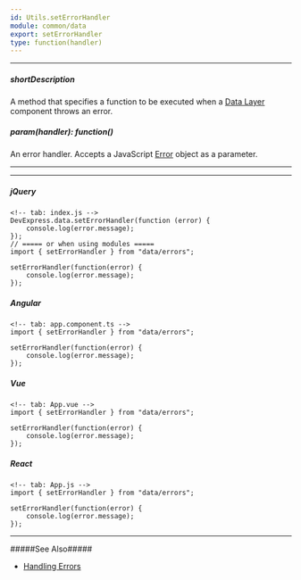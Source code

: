 ```yaml
---
id: Utils.setErrorHandler
module: common/data
export: setErrorHandler
type: function(handler)
---
```

---
##### shortDescription
A method that specifies a function to be executed when a [Data Layer](/concepts/70%20Data%20Binding/5%20Data%20Layer '/Documentation/Guide/Data_Binding/Data_Layer/') component throws an error.

##### param(handler): function()
An error handler. Accepts a JavaScript <a href="https://developer.mozilla.org/en-US/docs/Web/JavaScript/Reference/Global_Objects/Error" target="_blank">Error</a> object as a parameter.

---
---
##### jQuery

    <!-- tab: index.js -->
    DevExpress.data.setErrorHandler(function (error) {
        console.log(error.message);
    });
    // ===== or when using modules =====
    import { setErrorHandler } from "data/errors";

    setErrorHandler(function(error) {
        console.log(error.message);
    });


##### Angular

    <!-- tab: app.component.ts -->
    import { setErrorHandler } from "data/errors";

    setErrorHandler(function(error) {
        console.log(error.message);
    });

##### Vue

    <!-- tab: App.vue -->
    import { setErrorHandler } from "data/errors";

    setErrorHandler(function(error) {
        console.log(error.message);
    });

##### React

    <!-- tab: App.js -->
    import { setErrorHandler } from "data/errors";

    setErrorHandler(function(error) {
        console.log(error.message);
    });

---

#####See Also#####
- [Handling Errors](/concepts/70%20Data%20Binding/5%20Data%20Layer/55%20Handling%20Errors.md '/Documentation/Guide/Data_Binding/Data_Layer/#Handling_Errors')
